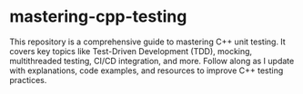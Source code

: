 # mastering-cpp-testing
This repository is a comprehensive guide to mastering C++ unit testing. It covers key topics like Test-Driven Development (TDD), mocking, multithreaded testing, CI/CD integration, and more. Follow along as I update with explanations, code examples, and resources to improve C++ testing practices.
